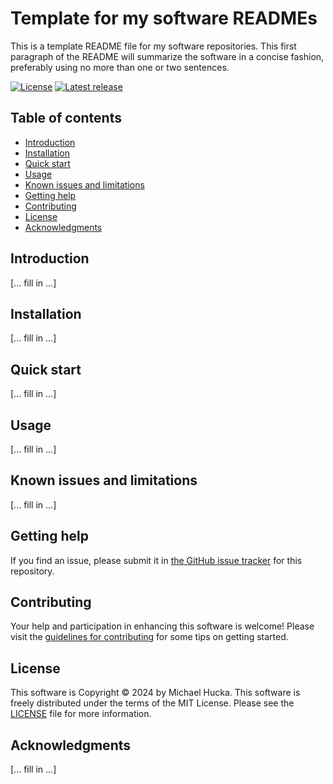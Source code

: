 # Template for my software READMEs

This is a template README file for my software repositories.  This first paragraph of the README will summarize the software in a concise fashion, preferably using no more than one or two sentences.

[![License](https://img.shields.io/badge/License-MIT-lightgrey.svg?style=flat-square)](https://github.com/mhucka/template/blob/main/LICENSE)
[![Latest release](https://img.shields.io/github/v/release/mhucka/template.svg?style=flat-square&color=b44e88&label=Latest%20release)](https://github.com/mhucka/template/releases)


## Table of contents

* [Introduction](#introduction)
* [Installation](#installation)
* [Quick start](#quick-start)
* [Usage](#usage)
* [Known issues and limitations](#known-issues-and-limitations)
* [Getting help](#getting-help)
* [Contributing](#contributing)
* [License](#license)
* [Acknowledgments](#acknowledgments)


## Introduction

[... fill in ...]


## Installation

[... fill in ...]


## Quick start

[... fill in ...]


## Usage

[... fill in ...]


## Known issues and limitations

[... fill in ...]


## Getting help

If you find an issue, please submit it in [the GitHub issue tracker](https://github.com/mhucka/template/issues) for this repository.


## Contributing

Your help and participation in enhancing this software is welcome!  Please visit the [guidelines for contributing](https://github.com/mhucka/template/blob/main/CONTRIBUTING.md) for some tips on getting started.


## License

This software is Copyright © 2024 by Michael Hucka.  This software is freely distributed under the terms of the MIT License.  Please see the [LICENSE](LICENSE) file for more information.


## Acknowledgments

[... fill in ...]
